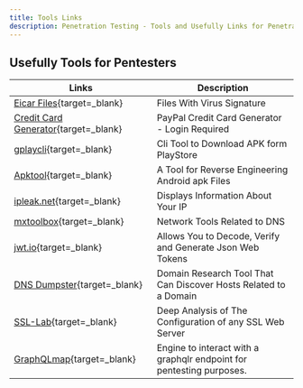 ```yaml
---
title: Tools Links
description: Penetration Testing - Tools and Usefully Links for Penetration Testing
---
```


## Usefully Tools for Pentesters

| Links                                                                                                | Description                                                          |
| ---------------------------------------------------------------------------------------------------- | -------------------------------------------------------------------- |
| [Eicar Files](https://github.com/fire1ce/eicar-standard-antivirus-test-files){target=\_blank}        | Files With Virus Signature                                           |
| [Credit Card Generator](https://developer.paypal.com/developer/creditCardGenerator/){target=\_blank} | PayPal Credit Card Generator - Login Required                        |
| [gplaycli](https://github.com/matlink/gplaycli){target=\_blank}                                      | Cli Tool to Download APK form PlayStore                              |
| [Apktool](https://ibotpeaches.github.io/Apktool/){target=\_blank}                                    | A Tool for Reverse Engineering Android apk Files                     |
| [ipleak.net](https://ipleak.net/){target=\_blank}                                                    | Displays Information About Your IP                                   |
| [mxtoolbox](https://mxtoolbox.com/NetworkTools.aspx){target=\_blank}                                 | Network Tools Related to DNS                                         |
| [jwt.io](https://jwt.io/){target=\_blank}                                                            | Allows You to Decode, Verify and Generate Json Web Tokens            |
| [DNS Dumpster](https://dnsdumpster.com/){target=\_blank}                                             | Domain Research Tool That Can Discover Hosts Related to a Domain     |
| [SSL-Lab](https://www.ssllabs.com/ssltest/){target=\_blank}                                          | Deep Analysis of The Configuration of any SSL Web Server             |
| [GraphQLmap](https://github.com/swisskyrepo/GraphQLmap0){target=\_blank}                             | Engine to interact with a graphqlr endpoint for pentesting purposes. |

